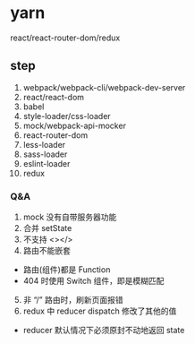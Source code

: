 # yarn
react/react-router-dom/redux

## step
1. webpack/webpack-cli/webpack-dev-server
2. react/react-dom
3. babel
4. style-loader/css-loader
5. mock/webpack-api-mocker
6. react-router-dom
7. less-loader
8. sass-loader
9. eslint-loader
9. redux

### Q&A
1. mock 没有自带服务器功能
2. 合并 setState
3. 不支持 <></>
4. 路由不能嵌套
  * 路由(组件)都是 Function
  * 404 时使用 Switch 组件，即是模糊匹配
5. 非 “/” 路由时，刷新页面报错
6. redux 中 reducer dispatch 修改了其他的值
  * reducer 默认情况下必须原封不动地返回 state

